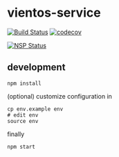 # vientos-service

[![Build Status](https://travis-ci.org/vientos/vientos-service.svg?branch=staging)](https://travis-ci.org/vientos/vientos-service)
[![codecov](https://codecov.io/gh/vientos/vientos-service/branch/staging/graph/badge.svg)](https://codecov.io/gh/vientos/vientos-service)

[![NSP Status](https://nodesecurity.io/orgs/vientos/projects/007b4e6c-aa76-46b0-bf8c-dc1ba9f5581b/badge)](https://nodesecurity.io/orgs/vientos/projects/007b4e6c-aa76-46b0-bf8c-dc1ba9f5581b)
## development

```shell
npm install
```

(optional) customize configuration in

```shell
cp env.example env
# edit env
source env
```

finally

```shell
npm start
```
